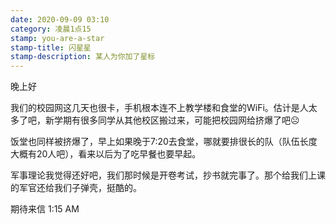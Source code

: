 ```yaml
---
date: 2020-09-09 03:10
category: 凌晨1点15
stamp: you-are-a-star
stamp-title: 闪星星
stamp-description: 某人为你加了星标
---
```


<p>
晚上好

我们的校园网这几天也很卡，手机根本连不上教学楼和食堂的WiFi。估计是人太多了吧，新学期有很多同学从其他校区搬过来，可能把校园网给挤爆了吧☹

饭堂也同样被挤爆了，早上如果晚于7:20去食堂，哪就要排很长的队（队伍长度大概有20人吧），看来以后为了吃早餐也要早起。

军事理论我觉得还好吧，我们那时候是开卷考试，抄书就完事了。那个给我们上课的军官还给我们子弹壳，挺酷的。


期待来信
1:15 AM
</p>